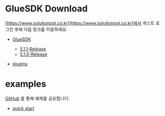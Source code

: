 # GlueSDK Download

[https://www.solutionpot.co.kr](https://www.solutionpot.co.kr)에서 게스트 로그인 후에 다음 링크를 이용하세요.  

* [GlueSDK](http://www.solutionpot.co.kr "GlueSDK")  
 
  * [5.1.1-Release](https://www.solutionpot.co.kr/sdkFileDown?category=patch&objectId=pt_20190123154137227391baac9a "GlueSDK 5.1.1")
  * [5.1.0-Release](https://www.solutionpot.co.kr/sdkFileDown?category=pakage&objectId=pk_20181207133355efc5fe02bb45 "GlueSDK 5.1.0")

* [plugins](https://www.solutionpot.co.kr/sdkFileDown?category=pakage&objectId=pk_201708141426039a2191d4ab9d "plugins")

# examples

[GitHub](http://github.com) 를 통해 예제를 공유합니다.

* [quick start](https://github.com/poscoict-glueframework/glue-examples.git)
